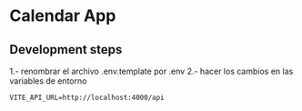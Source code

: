 # Calendar App

## Development steps
1.- renombrar el archivo .env.template por .env
2.- hacer los cambios en las variables de entorno

```
VITE_API_URL=http://localhost:4000/api
```
